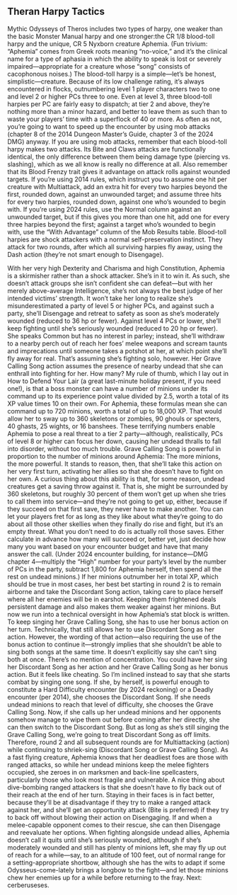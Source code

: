 ## Theran Harpy Tactics


Mythic Odysseys of Theros includes two types of harpy, one weaker than the basic Monster Manual harpy and one stronger:the CR 1/8 blood-toll harpy and the unique, CR 5 Nyxborn creature Aphemia. (Fun trivium: “Aphemia” comes from Greek roots meaning “no-voice,” and it’s the clinical name for a type of aphasia in which the ability to speak is lost or severely impaired—appropriate for a creature whose “song” consists of cacophonous noises.)
The blood-toll harpy is a simple—let’s be honest, simplistic—creature. Because of its low challenge rating, it’s always encountered in flocks, outnumbering level 1 player characters two to one and level 2 or higher PCs three to one. Even at level 3, three blood-toll harpies per PC are fairly easy to dispatch; at tier 2 and above, they’re nothing more than a minor hazard, and better to leave them as such than to waste your players’ time with a superflock of 40 or more. As often as not, you’re going to want to speed up the encounter by using mob attacks (chapter 8 of the 2014 Dungeon Master’s Guide, chapter 3 of the 2024 DMG) anyway.
If you are using mob attacks, remember that each blood-toll harpy makes two attacks. Its Bite and Claws attacks are functionally identical, the only difference between them being damage type (piercing vs. slashing), which as we all know is really no difference at all. Also remember that its Blood Frenzy trait gives it advantage on attack rolls against wounded targets. If you’re using 2014 rules, which instruct you to assume one hit per creature with Multiattack, add an extra hit for every two harpies beyond the first, rounded down, against an unwounded target; and assume three hits for every two harpies, rounded down, against one who’s wounded to begin with. If you’re using 2024 rules, use the Normal column against an unwounded target, but if this gives you more than one hit, add one for every three harpies beyond the first; against a target who’s wounded to begin with, use the “With Advantage” column of the Mob Results table.
Blood-toll harpies are shock attackers with a normal self-preservation instinct. They attack for two rounds, after which all surviving harpies fly away, using the Dash action (they’re not smart enough to Disengage).

With her very high Dexterity and Charisma and high Constitution, Aphemia is a skirmisher rather than a shock attacker. She’s in it to win it. As such, she doesn’t attack groups she isn’t confident she can defeat—but with her merely above-average Intelligence, she’s not always the best judge of her intended victims’ strength. It won’t take her long to realize she’s misunderestimated a party of level 5 or higher PCs, and against such a party, she’ll Disengage and retreat to safety as soon as she’s moderately wounded (reduced to 36 hp or fewer). Against level 4 PCs or lower, she’ll keep fighting until she’s seriously wounded (reduced to 20 hp or fewer). She speaks Common but has no interest in parley; instead, she’ll withdraw to a nearby perch out of reach her foes’ melee weapons and scream taunts and imprecations until someone takes a potshot at her, at which point she’ll fly away for real.
That’s assuming she’s fighting solo, however. Her Grave Calling Song action assumes the presence of nearby undead that she can enthrall into fighting for her. How many? My rule of thumb, which I lay out in How to Defend Your Lair (a great last-minute holiday present, if you need one!), is that a boss monster can have a number of minions under its command up to its experience point value divided by 2.5, worth a total of its XP value times 10 on their own. For Aphemia, these formulas mean she can command up to 720 minions, worth a total of up to 18,000 XP. That would allow her to sway up to 360 skeletons or zombies, 90 ghouls or specters, 40 ghasts, 25 wights, or 16 banshees. These terrifying numbers enable Aphemia to pose a real threat to a tier 2 party—although, realistically, PCs of level 8 or higher can focus her down, causing her undead thralls to fall into disorder, without too much trouble.
Grave Calling Song is powerful in proportion to the number of minions around Aphemia: The more minions, the more powerful. It stands to reason, then, that she’ll take this action on her very first turn, activating her allies so that she doesn’t have to fight on her own. A curious thing about this ability is that, for some reason, undead creatures get a saving throw against it. That is, she might be surrounded by 360 skeletons, but roughly 30 percent of them won’t get up when she tries to call them into service—and they’re not going to get up, either, because if they succeed on that first save, they never have to make another. You can let your players fret for as long as they like about what they’re going to do about all those other skellies when they finally do rise and fight, but it’s an empty threat. What you don’t need to do is actually roll those saves. Either calculate in advance how many will succeed or, better yet, just decide how many you want based on your encounter budget and have that many answer the call. (Under 2024 encounter building, for instance—DMG chapter 4—multiply the “High” number for your party’s level by the number of PCs in the party, subtract 1,800 for Aphemia herself, then spend all the rest on undead minions.)
If her minions outnumber her in total XP, which should be true in most cases, her best bet starting in round 2 is to remain airborne and take the Discordant Song action, taking care to place herself where all her enemies will be in earshot. Keeping them frightened deals persistent damage and also makes them weaker against her minions.
But now we run into a technical oversight in how Aphemia’s stat block is written. To keep singing her Grave Calling Song, she has to use her bonus action on her turn. Technically, that still allows her to use Discordant Song as her action. However, the wording of that action—also requiring the use of the bonus action to continue it—strongly implies that she shouldn’t be able to sing both songs at the same time. It doesn’t explicitly say she can’t sing both at once. There’s no mention of concentration. You could have her sing her Discordant Song as her action and her Grave Calling Song as her bonus action. But it feels like cheating.
So I’m inclined instead to say that she starts combat by singing one song. If she, by herself, is powerful enough to constitute a Hard Difficulty encounter (by 2024 reckoning) or a Deadly encounter (per 2014), she chooses the Discordant Song. If she needs undead minions to reach that level of difficulty, she chooses the Grave Calling Song. Now, if she calls up her undead minions and her opponents somehow manage to wipe them out before coming after her directly, she can then switch to the Discordant Song. But as long as she’s still singing the Grave Calling Song, we’re going to treat Discordant Song as off limits.
Therefore, round 2 and all subsequent rounds are for Multiattacking (action) while continuing to shriek-sing (Discordant Song or Grave Calling Song). As a fast flying creature, Aphemia knows that her deadliest foes are those with ranged attacks, so while her undead minions keep the melee fighters occupied, she zeroes in on marksmen and back-line spellcasters, particularly those who look most fragile and vulnerable. A nice thing about dive-bombing ranged attackers is that she doesn’t have to fly back out of their reach at the end of her turn. Staying in their faces is in fact better, because they’ll be at disadvantage if they try to make a ranged attack against her, and she’ll get an opportunity attack (Bite is preferred) if they try to back off without blowing their action on Disengaging. If and when a melee-capable opponent comes to their rescue, she can then Disengage and reevaluate her options.
When fighting alongside undead allies, Aphemia doesn’t call it quits until she’s seriously wounded, although if she’s moderately wounded and still has plenty of minions left, she may fly up out of reach for a while—say, to an altitude of 100 feet, out of normal range for a setting-appropriate shortbow, although she has the wits to adapt if some Odysseus-come-lately brings a longbow to the fight—and let those minions chew her enemies up for a while before returning to the fray.
Next: cerberuseses.
